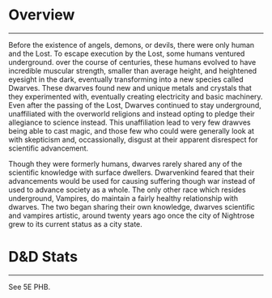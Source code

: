 # Overview
---
Before the existence of angels, demons, or devils, there were only human and the Lost. To escape execution by the Lost, some humans ventured underground. over the course of centuries, these humans evolved to have incredible muscular strength, smaller than average height, and heightened eyesight in the dark, eventually transforming into a new species called Dwarves. These dwarves found new and unique metals and crystals that they experimented with, eventually creating electricity and basic machinery. Even after the passing of the Lost, Dwarves continued to stay underground, unaffiliated with the overworld religions and instead opting to pledge their allegiance to science instead. This unaffiliation lead to very few drawves being able to cast magic, and those few who could were generally look at with skepticism and, occassionally, disgust at their apparent disrespect for scientific advancement. 

Though they were formerly humans, dwarves rarely shared any of the scientific knowledge with surface dwellers. Dwarvenkind feared that their advancements would be used for causing suffering though war instead of used to advance society as a whole. The only other race which resides underground, Vampires, do maintain a fairly healthy relationship with dwarves. The two began sharing their own knowledge, dwarves scientific and vampires artistic, around twenty years ago once the city of Nightrose grew to its current status as a city state. 

# D&D Stats
---
See 5E PHB.